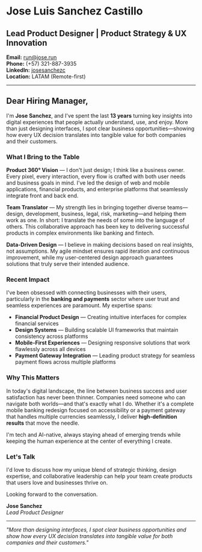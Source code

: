 # Jose Luis Sanchez Castillo
## Lead Product Designer | Product Strategy & UX Innovation

**Email:** run@jose.run  
**Phone:** (+57) 321-887-3935  
**LinkedIn:** [josesanchezc](https://www.linkedin.com/in/josesanchezc/)  
**Location:** LATAM (Remote-first)

---

## Dear Hiring Manager,

I'm **Jose Sanchez**, and I've spent the last **13 years** turning key insights into digital experiences that people actually understand, use, and enjoy. More than just designing interfaces, I spot clear business opportunities—showing how every UX decision translates into tangible value for both companies and their customers.

### What I Bring to the Table

**Product 360° Vision** — I don't just design; I think like a business owner. Every pixel, every interaction, every flow is crafted with both user needs and business goals in mind. I've led the design of web and mobile applications, financial products, and enterprise platforms that seamlessly integrate front and back end.

**Team Translator** — My strength lies in bringing together diverse teams—design, development, business, legal, risk, marketing—and helping them work as one. In short: I translate the needs of some into the language of others. This collaborative approach has been key to delivering successful products in complex environments like banking and fintech.

**Data-Driven Design** — I believe in making decisions based on real insights, not assumptions. My agile mindset ensures rapid iteration and continuous improvement, while my user-centered design approach guarantees solutions that truly serve their intended audience.

### Recent Impact

I've been obsessed with connecting businesses with their users, particularly in the **banking and payments** sector where user trust and seamless experiences are paramount. My expertise spans:

- **Financial Product Design** — Creating intuitive interfaces for complex financial services
- **Design Systems** — Building scalable UI frameworks that maintain consistency across platforms  
- **Mobile-First Experiences** — Designing responsive solutions that work flawlessly across all devices
- **Payment Gateway Integration** — Leading product strategy for seamless payment flows across multiple platforms

### Why This Matters

In today's digital landscape, the line between business success and user satisfaction has never been thinner. Companies need someone who can navigate both worlds—and that's exactly what I do. Whether it's a complete mobile banking redesign focused on accessibility or a payment gateway that handles multiple currencies seamlessly, I deliver **high-definition results** that move the needle.

I'm tech and AI-native, always staying ahead of emerging trends while keeping the human experience at the center of everything I create.

### Let's Talk

I'd love to discuss how my unique blend of strategic thinking, design expertise, and collaborative leadership can help your team create products that users love and businesses thrive on.

Looking forward to the conversation.

**Jose Sanchez**  
*Lead Product Designer*

---

*"More than designing interfaces, I spot clear business opportunities and show how every UX decision translates into tangible value for both companies and their customers."*